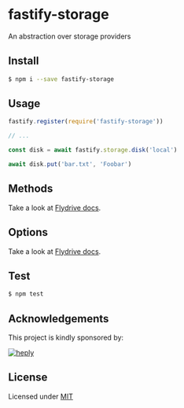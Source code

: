 # fastify-storage

An abstraction over storage providers

## Install

```bash
$ npm i --save fastify-storage
```

## Usage

```js
fastify.register(require('fastify-storage'))

// ...

const disk = await fastify.storage.disk('local')

await disk.put('bar.txt', 'Foobar')
```

## Methods

Take a look at [Flydrive docs](https://github.com/Slynova-Org/flydrive/blob/develop/README.md).

## Options

Take a look at [Flydrive docs](https://github.com/Slynova-Org/flydrive/blob/develop/examples/config.ts).

## Test

```bash
$ npm test
```

## Acknowledgements

This project is kindly sponsored by:

[![heply](https://raw.githack.com/heply/brand/master/heply-logo.svg)](https://www.heply.it)

## License

Licensed under [MIT](./LICENSE)